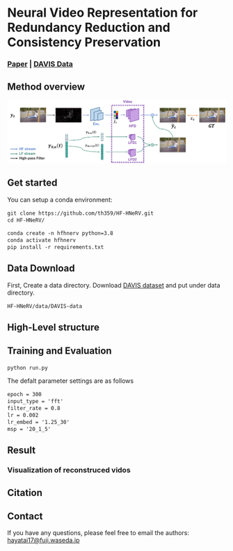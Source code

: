 # Neural Video Representation for Redundancy Reduction and Consistency Preservation
### [Paper](https://arxiv.org/pdf/2409.18497) | [DAVIS Data](https://davischallenge.org/)

## Method overview
<img src='./assets/pipeline.pdf'>

## Get started
You can setup a conda environment:
```
git clone https://github.com/th359/HF-HNeRV.git
cd HF-HNeRV/
```
```
conda create -n hfhnerv python=3.8
conda activate hfhnerv
pip install -r requirements.txt
```

## Data Download
First, Create a data directory.
Download [DAVIS dataset](https://davischallenge.org/) and put under data directory.
```
HF-HNeRV/data/DAVIS-data
```

## High-Level structure
## Training and Evaluation
```
python run.py
```
The defalt parameter settings are as follows
```
epoch = 300
input_type = 'fft'
filter_rate = 0.8
lr = 0.002
lr_embed = '1.25_30'
msp = '20_1_5'
```

## Result
### Visualization of reconstruced vidos
## Citation
## Contact
If you have any questions, please feel free to email the authors: hayatai17@fuji.waseda.jp
